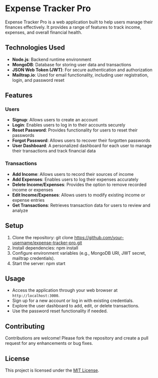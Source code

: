 # Expense Tracker Pro

Expense Tracker Pro is a web application built to help users manage their finances effectively. It provides a range of features to track income, expenses, and overall financial health.

## Technologies Used

- **Node.js**: Backend runtime environment
- **MongoDB**: Database for storing user data and transactions
- **JSON Web Token (JWT)**: For secure authentication and authorization
- **Mailtrap.io**: Used for email functionality, including user registration, login, and password reset

## Features

### Users
- **Signup**: Allows users to create an account
- **Login**: Enables users to log in to their accounts securely
- **Reset Password**: Provides functionality for users to reset their passwords
- **Forgot Password**: Allows users to recover their forgotten passwords
- **User Dashboard**: A personalized dashboard for each user to manage their transactions and track financial data

### Transactions
- **Add Income**: Allows users to record their sources of income
- **Add Expenses**: Enables users to log their expenses accurately
- **Delete Income/Expenses**: Provides the option to remove recorded income or expenses
- **Edit Income/Expenses**: Allows users to modify existing income or expense entries
- **Get Transactions**: Retrieves transaction data for users to review and analyze

## Setup

1. Clone the repository: git clone https://github.com/your-username/expense-tracker-pro.git
2. Install dependencies: npm install
4. Configure environment variables (e.g., MongoDB URI, JWT secret, mailtrap credentials).
5. Start the server: npm start


## Usage

- Access the application through your web browser at `http://localhost:3000`.
- Sign up for a new account or log in with existing credentials.
- Explore the user dashboard to add, edit, or delete transactions.
- Use the password reset functionality if needed.

## Contributing

Contributions are welcome! Please fork the repository and create a pull request for any enhancements or bug fixes.

## License

This project is licensed under the [MIT License](LICENSE).



